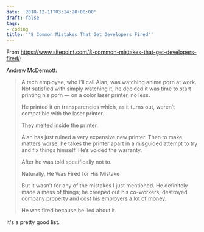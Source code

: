 ```yaml
---
date: '2018-12-11T03:14:20+00:00'
draft: false
tags:
- coding
title: '"8 Common Mistakes That Get Developers Fired"'
---
```


From https://www.sitepoint.com/8-common-mistakes-that-get-developers-fired/:

Andrew McDermott:

>A tech employee, who I’ll call Alan, was watching anime porn at work. Not satisfied with simply watching it, he decided it was time to start printing his porn — on a color laser printer, no less.
>
>He printed it on transparencies which, as it turns out, weren’t compatible with the laser printer.
>
>They melted inside the printer.
>
>Alan has just ruined a very expensive new printer. Then to make matters worse, he takes the printer apart in a misguided attempt to try and fix things himself. He’s voided the warranty.
>
>After he was told specifically not to.
>
>Naturally, He Was Fired for His Mistake
>
>But it wasn’t for any of the mistakes I just mentioned. He definitely made a mess of things; he creeped out his co-workers, destroyed company property and cost his employers a lot of money.
>
>He was fired because he lied about it.

It's a pretty good list.
